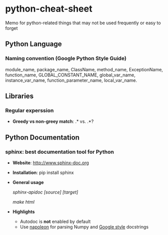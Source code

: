# python-cheat-sheet
Memo for python-related things that may not be used frequently or easy to forget

## Python Language
### Naming convention (Google Python Style Guide)
module_name, package_name, ClassName, method_name, ExceptionName, function_name, GLOBAL_CONSTANT_NAME, global_var_name, instance_var_name, function_parameter_name, local_var_name.

## Libraries
### Regular experssion
- **Greedy vs non-greey match**: .* vs. .*?

## Python Documentation
### sphinx: best documentation tool for Python
- **Website**: <http://www.sphinx-doc.org>
- **Installation**: pip install sphinx
- **General usage**

  *sphinx-apidoc [source] [target]*
  
  *make html*
- **Highlights**
  * Autodoc is **not** enabled by default
  * Use [napoleon](https://pypi.python.org/pypi/sphinxcontrib-napoleon) for parsing Numpy and [Google style](http://www.sphinx-doc.org/en/stable/ext/example_google.html#example-google) docstrings

